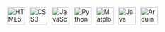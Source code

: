 
<div style="display: flex; flex-wrap: wrap; gap: 10px;"><img 
src="https://cdn.jsdelivr.net/gh/devicons/devicon/icons/html5/html5-original.svg" width="40" alt="HTML5" title="HTML5"/> <img src="https://cdn.jsdelivr.net/gh/devicons/devicon/icons/css3/css3-original.svg" width="40" alt="CSS3" title="CSS3"/> <img src="https://cdn.jsdelivr.net/gh/devicons/devicon/icons/javascript/javascript-original.svg" width="40" alt="JavaScript" title="JavaScript"/> <img src="https://cdn.jsdelivr.net/gh/devicons/devicon/icons/python/python-original.svg" width="40" alt="Python" title="Python"/> <img 
src="https://cdn.jsdelivr.net/gh/devicons/devicon/icons/matplotlib/matplotlib-original.svg" width="40" alt="Matplotlib" title="Matplotlib"/> <img                                              src="https://cdn.jsdelivr.net/gh/devicons/devicon/icons/java/java-original.svg" width="40" alt="Java" title="Java"/> <img src="https://cdn.jsdelivr.net/gh/devicons/devicon/icons/arduino/arduino-original.svg" width="40" alt="Arduino" title="Arduino"/> </div>
